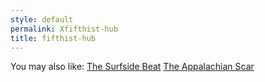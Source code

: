 ```yaml
---
style: default
permalink: Xfifthist-hub
title: fifthist-hub
---
```

You may also like:
[The Surfside Beat](http://scp-wiki.net/the-surfside-beat)
[The Appalachian Scar](http://scp-wiki.net/the-appalachian-scar)